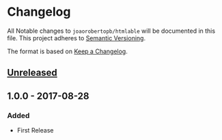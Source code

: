 # Changelog

All Notable changes to `joaorobertopb/htmlable` will be documented in this file. This project adheres to [Semantic Versioning](http://semver.org/).

The format is based on [Keep a Changelog](http://keepachangelog.com/).


## [Unreleased]

## 1.0.0 - 2017-08-28
### Added
- First Release

[Unreleased]: https://github.com/joaorobertopb/htmlable/compare/1.0.0...HEAD
